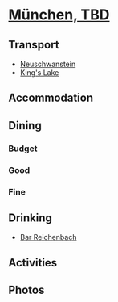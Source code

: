 # [München, TBD](http://en.wikipedia.org/wiki/M%C3%BCnchen)

## Transport
* [Neuschwanstein](http://sx19901118.blog.163.com/blog/static/2399170522014119342590?from=singlemessage&isappinstalled=0)
* [King's Lake](http://sx19901118.blog.163.com/blog/static/239917052201513111431894?from=singlemessage&isappinstalled=0)

## Accommodation

## Dining

### Budget

### Good

### Fine

## Drinking

* [Bar Reichenbach](http://www.bar-reichenbach.de/)

## Activities

## Photos
